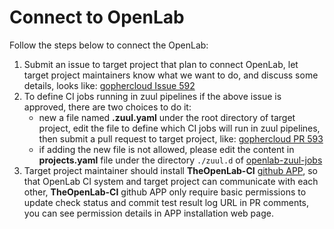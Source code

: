 # Connect to OpenLab

Follow the steps below to connect the OpenLab:

1. Submit an issue to target project that plan to connect OpenLab, let target project maintainers know what we want to do, and discuss some details, looks like: [gophercloud Issue 592](https://github.com/gophercloud/gophercloud/issues/592)
2. To define CI jobs running in zuul pipelines if the above issue is approved, there are two choices to do it:
   * new a file named **.zuul.yaml** under the root directory of target project, edit the file to define which CI jobs will run in zuul pipelines, then submit a pull request to target project, like: [gophercloud PR 593](https://github.com/gophercloud/gophercloud/pull/593)
   * if adding the new file is not allowed, please edit the content in **projects.yaml** file under the directory `./zuul.d` of [openlab-zuul-jobs](https://github.com/theopenlab/openlab-zuul-jobs)
3. Target project maintainer should install **TheOpenLab-CI** [github APP](https://github.com/apps/theopenlab-ci), so that OpenLab CI system and target project can communicate with each other, **TheOpenLab-CI** github APP only require basic permissions to update check status and commit test result log URL in PR comments, you can see permission details in APP installation web page.

